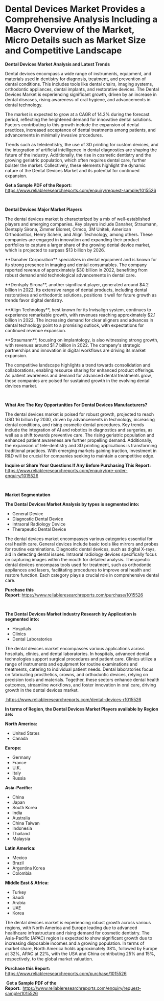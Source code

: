 <p><h1>Dental Devices Market Provides a Comprehensive Analysis Including a Macro Overview of the Market, Micro Details such as Market Size and Competitive Landscape</h1></p><p><strong>Dental Devices Market Analysis and Latest Trends</strong></p>
<p><p>Dental devices encompass a wide range of instruments, equipment, and materials used in dentistry for diagnosis, treatment, and prevention of dental conditions. This includes tools like dental chairs, imaging systems, orthodontic appliances, dental implants, and restorative devices. The Dental Devices Market is experiencing significant growth, driven by an increase in dental diseases, rising awareness of oral hygiene, and advancements in dental technology. </p><p>The market is expected to grow at a CAGR of 14.2% during the forecast period, reflecting the heightened demand for innovative dental solutions. Factors contributing to this growth include the expansion of dental practices, increased acceptance of dental treatments among patients, and advancements in minimally invasive procedures. </p><p>Trends such as teledentistry, the use of 3D printing for custom devices, and the integration of artificial intelligence in dental diagnostics are shaping the future of the industry. Additionally, the rise in cosmetic dentistry and the growing geriatric population, which often requires dental care, further bolster the market. Collectively, these elements highlight the dynamic nature of the Dental Devices Market and its potential for continued expansion.</p></p>
<p><strong>Get a Sample PDF of the Report:&nbsp;</strong> <a href="https://www.reliableresearchreports.com/enquiry/request-sample/1015526?utm_campaign=11&utm_medium=2&utm_source=Github&utm_content=ia&utm_term=13042025&utm_id=dental-devices">https://www.reliableresearchreports.com/enquiry/request-sample/1015526</a></p>
<p>&nbsp;</p>
<p><strong>Dental Devices Major Market Players</strong></p>
<p><p>The dental devices market is characterized by a mix of well-established players and emerging companies. Key players include Danaher, Straumann, Dentsply Sirona, Zimmer Biomet, Ormco, 3M Unitek, American Orthodontics, Henry Schein, and Align Technology, among others. These companies are engaged in innovation and expanding their product portfolios to capture a larger share of the growing dental device market, which is projected to surpass $13 billion by 2026. </p><p>**Danaher Corporation** specializes in dental equipment and is known for its strong presence in imaging and dental consumables. The company reported revenue of approximately $30 billion in 2022, benefiting from robust demand amid technological advancements in dental care.</p><p>**Dentsply Sirona**, another significant player, generated around $4.2 billion in 2022. Its extensive range of dental products, including dental restoratives and orthodontic solutions, positions it well for future growth as trends favor digital dentistry.</p><p>**Align Technology**, best known for its Invisalign system, continues to experience remarkable growth, with revenues reaching approximately $2.1 billion in 2022. The increasing demand for clear aligners and advances in dental technology point to a promising outlook, with expectations for continued revenue expansion.</p><p>**Straumann**, focusing on implantology, is also witnessing strong growth, with revenues around $1.7 billion in 2022. The company's strategic partnerships and innovation in digital workflows are driving its market expansion.</p><p>The competitive landscape highlights a trend towards consolidation and collaborations, enabling resource sharing for enhanced product offerings. As patient awareness and demand for advanced dental treatments grow, these companies are poised for sustained growth in the evolving dental devices market.</p></p>
<p>&nbsp;</p>
<p><strong>What Are The Key Opportunities For Dental Devices Manufacturers?</strong></p>
<p><p>The dental devices market is poised for robust growth, projected to reach USD 16 billion by 2030, driven by advancements in technology, increasing dental conditions, and rising cosmetic dental procedures. Key trends include the integration of AI and robotics in diagnostics and surgeries, as well as a shift towards preventive care. The rising geriatric population and enhanced patient awareness are further propelling demand. Additionally, the expansion of tele-dentistry and 3D printing applications is transforming traditional practices. With emerging markets gaining traction, investment in R&D will be crucial for companies seeking to maintain a competitive edge.</p></p>
<p><strong>Inquire or Share Your Questions If Any Before Purchasing This Report:</strong> <a href="https://www.reliableresearchreports.com/enquiry/pre-order-enquiry/1015526?utm_campaign=11&utm_medium=2&utm_source=Github&utm_content=ia&utm_term=13042025&utm_id=dental-devices">https://www.reliableresearchreports.com/enquiry/pre-order-enquiry/1015526</a></p>
<p>&nbsp;</p>
<p><strong>Market Segmentation</strong></p>
<p><strong>The Dental Devices Market Analysis by types is segmented into:</strong></p>
<p><ul><li>General Device</li><li>Diagnostic Dental Device</li><li>Intraoral Radiology Device</li><li>Therapeutic Dental Device</li></ul></p>
<p><p>The dental devices market encompasses various categories essential for oral health care. General devices include basic tools like mirrors and probes for routine examinations. Diagnostic dental devices, such as digital X-rays, aid in detecting dental issues. Intraoral radiology devices specifically focus on capturing images within the mouth for detailed analysis. Therapeutic dental devices encompass tools used for treatment, such as orthodontic appliances and lasers, facilitating procedures to improve oral health and restore function. Each category plays a crucial role in comprehensive dental care.</p></p>
<p><strong>Purchase this Report:&nbsp;</strong><a href="https://www.reliableresearchreports.com/purchase/1015526?utm_campaign=11&utm_medium=2&utm_source=Github&utm_content=ia&utm_term=13042025&utm_id=dental-devices">https://www.reliableresearchreports.com/purchase/1015526</a></p>
<p>&nbsp;</p>
<p><strong>The Dental Devices Market Industry Research by Application is segmented into:</strong></p>
<p><ul><li>Hospitals</li><li>Clinics</li><li>Dental Laboratories</li></ul></p>
<p><p>The dental devices market encompasses various applications across hospitals, clinics, and dental laboratories. In hospitals, advanced dental technologies support surgical procedures and patient care. Clinics utilize a range of instruments and equipment for routine examinations and treatments, catering to individual patient needs. Dental laboratories focus on fabricating prosthetics, crowns, and orthodontic devices, relying on precision tools and materials. Together, these sectors enhance dental health outcomes, streamline workflows, and foster innovation in oral care, driving growth in the dental devices market.</p></p>
<p><a href="https://www.reliableresearchreports.com/dental-devices-r1015526?utm_campaign=11&utm_medium=2&utm_source=Github&utm_content=ia&utm_term=13042025&utm_id=dental-devices">&nbsp;https://www.reliableresearchreports.com/dental-devices-r1015526</a></p>
<p><strong>In terms of Region, the Dental Devices Market Players available by Region are:</strong></p>
<p>
    <p> <strong> North America: </strong>
        <ul>
            <li>United States</li>
            <li>Canada</li>
        </ul>
        </p> 
    <p> <strong> Europe: </strong>
        <ul>
            <li>Germany</li>
            <li>France</li>
            <li>U.K.</li>
            <li>Italy</li>
            <li>Russia</li>
        </ul>
        </p> 
    <p> <strong> Asia-Pacific: </strong>
        <ul>
            <li>China</li>
            <li>Japan</li>
            <li>South Korea</li>
            <li>India</li>
            <li>Australia</li>
            <li>China Taiwan</li>
            <li>Indonesia</li>
            <li>Thailand</li>
            <li>Malaysia</li>
        </ul>
        </p> 
    <p> <strong> Latin America: </strong>
        <ul>
            <li>Mexico</li>
            <li>Brazil</li>
            <li>Argentina Korea</li>
            <li>Colombia</li>
        </ul>
        </p> 
    <p> <strong> Middle East & Africa: </strong>
        <ul>
            <li>Turkey</li>
            <li>Saudi</li>
            <li>Arabia</li>
            <li>UAE</li>
            <li>Korea</li>
        </ul>
    </p>
    </p>
<p><p>The dental devices market is experiencing robust growth across various regions, with North America and Europe leading due to advanced healthcare infrastructure and rising demand for cosmetic dentistry. The Asia-Pacific (APAC) region is expected to show significant growth due to increasing disposable incomes and a growing population. In terms of market share, North America holds approximately 38%, followed by Europe at 32%, APAC at 22%, with the USA and China contributing 25% and 15%, respectively, to the global market valuation.</p></p>
<p><strong>Purchase this Report: </strong><a href="https://www.reliableresearchreports.com/purchase/1015526?utm_campaign=11&utm_medium=2&utm_source=Github&utm_content=ia&utm_term=13042025&utm_id=dental-devices">https://www.reliableresearchreports.com/purchase/1015526</a></p>
<p>&nbsp;<strong>Get a Sample PDF of the Report:&nbsp;&nbsp;</strong><a href="https://www.reliableresearchreports.com/enquiry/request-sample/1015526?utm_campaign=11&utm_medium=2&utm_source=Github&utm_content=ia&utm_term=13042025&utm_id=dental-devices">https://www.reliableresearchreports.com/enquiry/request-sample/1015526</a></p>
<p><strong></strong></p>
<p><p></p><p></p><p></p></p>